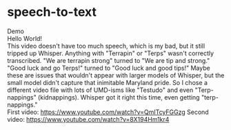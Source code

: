 # speech-to-text
Demo <br>
Hello World! <br>
This video doesn't have too much speech, which is my bad, but it still tripped up Whisper. Anything with "Terrapin" or "Terps" wasn't correctly transcribed. "We are terrapin strong" turned to "We are tip and strong." "Good luck and go Terps!" turned to "Good luck and good tips!" Maybe these are issues that wouldn't appear with larger models of Whisper, but the small model didn't capture that inimitable Maryland pride. 
So I chose a different video file with lots of UMD-isms like "Testudo" and even "Terp-nappings" (kidnappings). Whisper got it right this time, even getting "terp-nappings."  
First video: https://www.youtube.com/watch?v=QmITcyFGGzg
Second video: https://www.youtube.com/watch?v=8X194Hm1kr4
